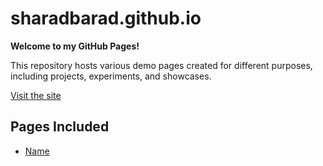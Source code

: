 # sharadbarad.github.io

**Welcome to my GitHub Pages!**

This repository hosts various demo pages created for different purposes, including projects, experiments, and showcases. 

[Visit the site](https://sharadbarad.github.io)

## Pages Included
- [Name](https://sharadbarad.github.io)
